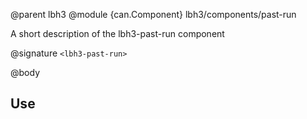 @parent lbh3
@module {can.Component} lbh3/components/past-run <lbh3-past-run>

A short description of the lbh3-past-run component

@signature `<lbh3-past-run>`

@body

## Use

